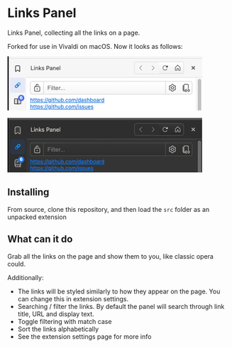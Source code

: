 # Links Panel
Links Panel, collecting all the links on a page.  

Forked for use in Vivaldi on macOS. Now it looks as follows:  

![Light theme](assets/light_view.png "Appearance in light theme")

![Dark theme](assets/dark_view.png "Appearance in dark theme")

## Installing
From source, clone this repository, and then load the `src` folder as an unpacked extension

## What can it do
Grab all the links on the page and show them to you, like classic opera could.

Additionally:
* The links will be styled similarly to how they appear on the page. You can change this in extension settings.
* Searching / filter the links. By default the panel will search through link title, URL and display text.
* Toggle filtering with match case
* Sort the links alphabetically
* See the extension settings page for more info
